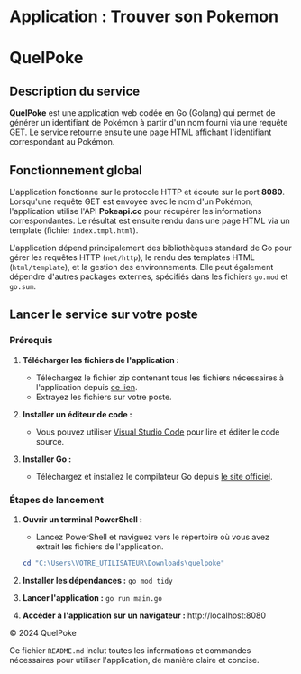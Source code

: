 # Application : Trouver son Pokemon
# QuelPoke

## Description du service

**QuelPoke** est une application web codée en Go (Golang) qui permet de générer un identifiant de Pokémon à partir d'un nom fourni via une requête GET. Le service retourne ensuite une page HTML affichant l'identifiant correspondant au Pokémon.

## Fonctionnement global

L'application fonctionne sur le protocole HTTP et écoute sur le port **8080**. Lorsqu'une requête GET est envoyée avec le nom d'un Pokémon, l'application utilise l'API **Pokeapi.co** pour récupérer les informations correspondantes. Le résultat est ensuite rendu dans une page HTML via un template (fichier `index.tmpl.html`).

L'application dépend principalement des bibliothèques standard de Go pour gérer les requêtes HTTP (`net/http`), le rendu des templates HTML (`html/template`), et la gestion des environnements. Elle peut également dépendre d'autres packages externes, spécifiés dans les fichiers `go.mod` et `go.sum`.

## Lancer le service sur votre poste

### Prérequis

1. **Télécharger les fichiers de l'application :**
   - Téléchargez le fichier zip contenant tous les fichiers nécessaires à l'application depuis [ce lien](https://storage.googleapis.com/quelpoke/quelpoke.zip).
   - Extrayez les fichiers sur votre poste.

2. **Installer un éditeur de code :**
   - Vous pouvez utiliser [Visual Studio Code](https://code.visualstudio.com/Download) pour lire et éditer le code source.

3. **Installer Go :**
   - Téléchargez et installez le compilateur Go depuis [le site officiel](https://go.dev/dl/).

### Étapes de lancement

1. **Ouvrir un terminal PowerShell :**
   - Lancez PowerShell et naviguez vers le répertoire où vous avez extrait les fichiers de l'application.

   ```powershell
   cd "C:\Users\VOTRE_UTILISATEUR\Downloads\quelpoke"
2. **Installer les dépendances :**
   ```go mod tidy```
3. **Lancer l'application :**
   ```go run main.go```
4. **Accéder à l'application sur un navigateur :**
    http://localhost:8080

© 2024 QuelPoke

Ce fichier `README.md` inclut toutes les informations et commandes nécessaires pour utiliser l'application, de manière claire et concise.

